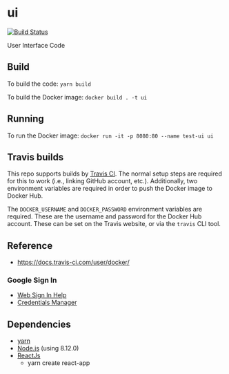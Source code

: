 # ui
[![Build Status](https://travis-ci.org/core-fantasy/ui.svg?branch=master)](https://travis-ci.org/core-fantasy/ui)  

User Interface Code

## Build
To build the code: `yarn build`

To build the Docker image: `docker build . -t ui`

## Running
To run the Docker image: `docker run -it -p 8080:80 --name test-ui ui`

## Travis builds
This repo supports builds by [Travis CI][2]. The normal setup steps are required for this
to work (i.e., linking GitHub account, etc.). Additionally, two environment variables
are required in order to push the Docker image to Docker Hub.

The `DOCKER_USERNAME` and `DOCKER_PASSWORD` environment variables are required. These
are the username and password for the Docker Hub account. These can be set on the Travis
website, or via the `travis` CLI tool.

## Reference
* https://docs.travis-ci.com/user/docker/

### Google Sign In
* [Web Sign In Help](https://developers.google.com/identity/sign-in/web/)
* [Credentials Manager](https://console.developers.google.com/apis/credentials)

## Dependencies
* [yarn](https://yarnpkg.com)
* [Node.js](https://nodejs.org/) (using 8.12.0)
* [ReactJs](https://reactjs.org)
  * yarn create react-app

[2]:https://travis-ci.org
